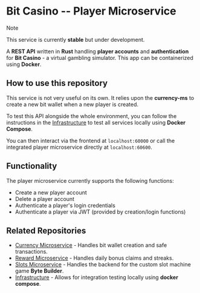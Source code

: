 # Bit Casino -- Player Microservice

> [!NOTE]
> This service is currently **stable** but under development.

A **REST API** written in **Rust** handling **player accounts** and **authentication** for **Bit Casino** - a virtual gambling simulator. This app can be containerized using **Docker**.

## How to use this repository

This service is not very useful on its own. It relies upon the **currency-ms** to create a new bit wallet when a new player is created.

To test this API alongside the whole environment, you can follow the instructions in the [Infrastructure](https://github.com/b1gd3vd0g/bit-casino-infra) to test all services locally using **Docker Compose**.

You can then interact via the frontend at `localhost:60000` or call the integrated player microservice directly at `localhost:60600`.

## Functionality

The player microservice currently supports the following functions:

- Create a new player account
- Delete a player account
- Authenticate a player's login credentials
- Authenticate a player via JWT (provided by creation/login functions)

## Related Repositories

- [Currency Microservice](https://github.com/b1gd3vd0g/bit-casino-currency-ms) - Handles bit wallet creation and safe transactions.
- [Reward Microservice](https://github.com/b1gd3vd0g/bit-casino-reward-ms) - Handles daily bonus claims and streaks.
- [Slots Microservice](https://github.com/b1gd3vd0g/bit-casino-slots-ms) - Handles the backend for the custom slot machine game **Byte Builder**.
- [Infrastructure](https://github.com/b1gd3vd0g/bit-casino-infra) - Allows for integration testing locally using **docker compose**.
